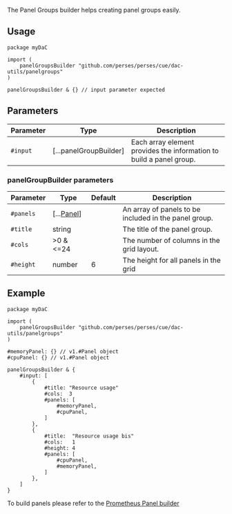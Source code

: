 The Panel Groups builder helps creating panel groups easily.

## Usage

```cue
package myDaC

import (
    panelGroupsBuilder "github.com/perses/perses/cue/dac-utils/panelgroups"
)

panelGroupsBuilder & {} // input parameter expected
```

## Parameters

| Parameter | Type                   | Description                                                         |
|-----------|------------------------|---------------------------------------------------------------------|
| `#input`  | [...panelGroupBuilder] | Each array element provides the information to build a panel group. |

### panelGroupBuilder parameters

| Parameter | Type                                                     | Default | Description                                           |
|-----------|----------------------------------------------------------|---------|-------------------------------------------------------|
| `#panels` | [...[Panel](../../api/dashboard.md#panel-specification)] |         | An array of panels to be included in the panel group. |
| `#title`  | string                                                   |         | The title of the panel group.                         |
| `#cols`   | >0 & <=24                                                |         | The number of columns in the grid layout.             |
| `#height` | number                                                   | 6       | The height for all panels in the grid                 |

## Example

```cue
package myDaC

import (
    panelGroupsBuilder "github.com/perses/perses/cue/dac-utils/panelgroups"
)

#memoryPanel: {} // v1.#Panel object
#cpuPanel: {} // v1.#Panel object

panelGroupsBuilder & {
	#input: [
		{
			#title: "Resource usage"
			#cols:  3
			#panels: [
				#memoryPanel,
				#cpuPanel,
			]
		},
		{
			#title:  "Resource usage bis"
			#cols:   1
			#height: 4
			#panels: [
				#cpuPanel,
				#memoryPanel,
			]
		},
	]
}
```

To build panels please refer to the [Prometheus Panel builder](prometheuspanelbuilder.md)